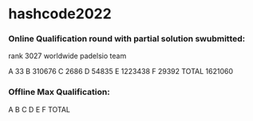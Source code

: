 # hashcode2022

### Online Qualification round with partial solution swubmitted: 
rank 3027 worldwide padelsio team

A 33
B 310676
C 2686
D 54835
E 1223438
F 29392
TOTAL 1621060

### Offline Max Qualification:

A
B
C
D
E
F
TOTAL